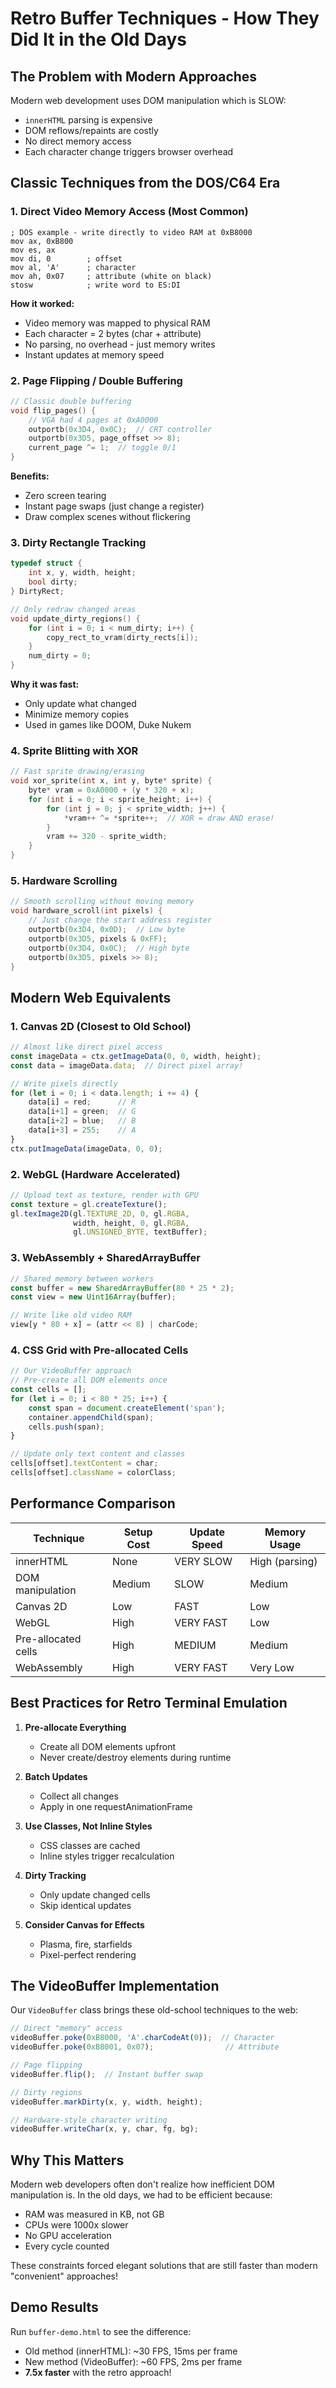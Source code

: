 # Retro Buffer Techniques - How They Did It in the Old Days

## The Problem with Modern Approaches
Modern web development uses DOM manipulation which is SLOW:
- `innerHTML` parsing is expensive
- DOM reflows/repaints are costly
- No direct memory access
- Each character change triggers browser overhead

## Classic Techniques from the DOS/C64 Era

### 1. Direct Video Memory Access (Most Common)
```assembly
; DOS example - write directly to video RAM at 0xB8000
mov ax, 0xB800
mov es, ax
mov di, 0        ; offset
mov al, 'A'      ; character
mov ah, 0x07     ; attribute (white on black)
stosw            ; write word to ES:DI
```

**How it worked:**
- Video memory was mapped to physical RAM
- Each character = 2 bytes (char + attribute)
- No parsing, no overhead - just memory writes
- Instant updates at memory speed

### 2. Page Flipping / Double Buffering
```c
// Classic double buffering
void flip_pages() {
    // VGA had 4 pages at 0xA0000
    outportb(0x3D4, 0x0C);  // CRT controller
    outportb(0x3D5, page_offset >> 8);
    current_page ^= 1;  // toggle 0/1
}
```

**Benefits:**
- Zero screen tearing
- Instant page swaps (just change a register)
- Draw complex scenes without flickering

### 3. Dirty Rectangle Tracking
```c
typedef struct {
    int x, y, width, height;
    bool dirty;
} DirtyRect;

// Only redraw changed areas
void update_dirty_regions() {
    for (int i = 0; i < num_dirty; i++) {
        copy_rect_to_vram(dirty_rects[i]);
    }
    num_dirty = 0;
}
```

**Why it was fast:**
- Only update what changed
- Minimize memory copies
- Used in games like DOOM, Duke Nukem

### 4. Sprite Blitting with XOR
```c
// Fast sprite drawing/erasing
void xor_sprite(int x, int y, byte* sprite) {
    byte* vram = 0xA0000 + (y * 320 + x);
    for (int i = 0; i < sprite_height; i++) {
        for (int j = 0; j < sprite_width; j++) {
            *vram++ ^= *sprite++;  // XOR = draw AND erase!
        }
        vram += 320 - sprite_width;
    }
}
```

### 5. Hardware Scrolling
```c
// Smooth scrolling without moving memory
void hardware_scroll(int pixels) {
    // Just change the start address register
    outportb(0x3D4, 0x0D);  // Low byte
    outportb(0x3D5, pixels & 0xFF);
    outportb(0x3D4, 0x0C);  // High byte  
    outportb(0x3D5, pixels >> 8);
}
```

## Modern Web Equivalents

### 1. Canvas 2D (Closest to Old School)
```javascript
// Almost like direct pixel access
const imageData = ctx.getImageData(0, 0, width, height);
const data = imageData.data;  // Direct pixel array!

// Write pixels directly
for (let i = 0; i < data.length; i += 4) {
    data[i] = red;      // R
    data[i+1] = green;  // G
    data[i+2] = blue;   // B
    data[i+3] = 255;    // A
}
ctx.putImageData(imageData, 0, 0);
```

### 2. WebGL (Hardware Accelerated)
```javascript
// Upload text as texture, render with GPU
const texture = gl.createTexture();
gl.texImage2D(gl.TEXTURE_2D, 0, gl.RGBA, 
              width, height, 0, gl.RGBA, 
              gl.UNSIGNED_BYTE, textBuffer);
```

### 3. WebAssembly + SharedArrayBuffer
```javascript
// Shared memory between workers
const buffer = new SharedArrayBuffer(80 * 25 * 2);
const view = new Uint16Array(buffer);

// Write like old video RAM
view[y * 80 + x] = (attr << 8) | charCode;
```

### 4. CSS Grid with Pre-allocated Cells
```javascript
// Our VideoBuffer approach
// Pre-create all DOM elements once
const cells = [];
for (let i = 0; i < 80 * 25; i++) {
    const span = document.createElement('span');
    container.appendChild(span);
    cells.push(span);
}

// Update only text content and classes
cells[offset].textContent = char;
cells[offset].className = colorClass;
```

## Performance Comparison

| Technique | Setup Cost | Update Speed | Memory Usage |
|-----------|------------|--------------|--------------|
| innerHTML | None | VERY SLOW | High (parsing) |
| DOM manipulation | Medium | SLOW | Medium |
| Canvas 2D | Low | FAST | Low |
| WebGL | High | VERY FAST | Low |
| Pre-allocated cells | High | MEDIUM | Medium |
| WebAssembly | High | VERY FAST | Very Low |

## Best Practices for Retro Terminal Emulation

1. **Pre-allocate Everything**
   - Create all DOM elements upfront
   - Never create/destroy elements during runtime

2. **Batch Updates**
   - Collect all changes
   - Apply in one requestAnimationFrame

3. **Use Classes, Not Inline Styles**
   - CSS classes are cached
   - Inline styles trigger recalculation

4. **Dirty Tracking**
   - Only update changed cells
   - Skip identical updates

5. **Consider Canvas for Effects**
   - Plasma, fire, starfields
   - Pixel-perfect rendering

## The VideoBuffer Implementation

Our `VideoBuffer` class brings these old-school techniques to the web:

```javascript
// Direct "memory" access
videoBuffer.poke(0xB8000, 'A'.charCodeAt(0));  // Character
videoBuffer.poke(0xB8001, 0x07);                // Attribute

// Page flipping
videoBuffer.flip();  // Instant buffer swap

// Dirty regions
videoBuffer.markDirty(x, y, width, height);

// Hardware-style character writing
videoBuffer.writeChar(x, y, char, fg, bg);
```

## Why This Matters

Modern web developers often don't realize how inefficient DOM manipulation is. In the old days, we had to be efficient because:
- RAM was measured in KB, not GB
- CPUs were 1000x slower
- No GPU acceleration
- Every cycle counted

These constraints forced elegant solutions that are still faster than modern "convenient" approaches!

## Demo Results

Run `buffer-demo.html` to see the difference:
- Old method (innerHTML): ~30 FPS, 15ms per frame
- New method (VideoBuffer): ~60 FPS, 2ms per frame
- **7.5x faster** with the retro approach!